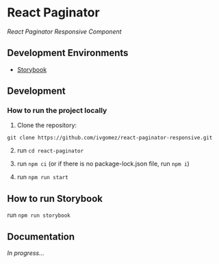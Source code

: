 # React Paginator

_React Paginator Responsive Component_

## Development Environments

- [Storybook](http://localhost:6006)

## Development

### How to run the project locally

1. Clone the repository:

```
git clone https://github.com/ivgomez/react-paginator-responsive.git
```

2. run `cd react-paginator`

3. run `npm ci` (or if there is no package-lock.json file, run `npm i`)

4. run `npm run start`

## How to run Storybook

run `npm run storybook`

## Documentation

_In progress..._
